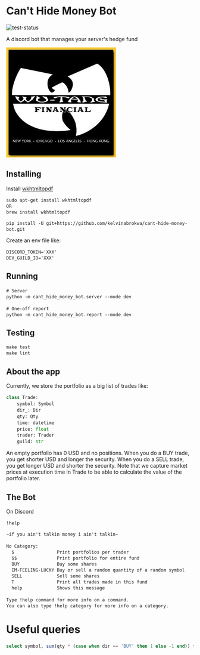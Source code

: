 # Can't Hide Money Bot

![test-status](https://circleci.com/gh/kelvinabrokwa/cant-hide-money-bot.svg?style=svg)

A discord bot that manages your server's hedge fund

![wu_tang_financial](wu_tang_financial.webp)

## Installing

Install [wkhtmltopdf](https://wkhtmltopdf.org/)

```
sudo apt-get install wkhtmltopdf
OR
brew install wkhtmltopdf
```

```
pip install -U git+https://github.com/kelvinabrokwa/cant-hide-money-bot.git
```

Create an env file like:

```
DISCORD_TOKEN='XXX'
DEV_GUILD_ID='XXX'
```

## Running

```
# Server
python -m cant_hide_money_bot.server --mode dev

# One-off report
python -m cant_hide_money_bot.report --mode dev
```

## Testing

```
make test
make lint
```

## About the app

Currently, we store the portfolio as a big list of trades like:

```python
class Trade:
    symbol: Symbol
    dir_: Dir
    qty: Qty
    time: datetime
    price: float
    trader: Trader
    guild: str
```

An empty portfolio has 0 USD and no positions. When you do a BUY trade, you get shorter USD and longer the security.
When you do a SELL trade, you get longer USD and shorter the security. Note that we capture market prices at execution
time in Trade to be able to calculate the value of the portfolio later.

## The Bot

On Discord

```
!help
```

```
~if you ain't talkin money i ain't talkin~

​No Category:
  $                Print portfolios per trader
  $$               Print portfolio for entire fund
  BUY              Buy some shares
  IM-FEELING-LUCKY Buy or sell a random quantity of a random symbol
  SELL             Sell some shares
  T                Print all trades made in this fund
  help             Shows this message

Type !help command for more info on a command.
You can also type !help category for more info on a category.
```

# Useful queries

```sql
select symbol, sum(qty * (case when dir == 'BUY' then 1 else -1 end)) from trades where trader = '<trader>' group by symbol;
```

